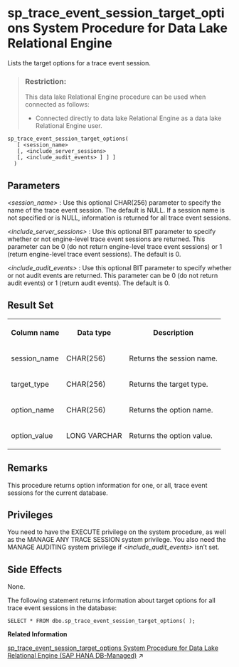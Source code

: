 <!-- loio8179b61a6ce210148e4db24e40891e7d -->

# sp\_trace\_event\_session\_target\_options System Procedure for Data Lake Relational Engine

Lists the target options for a trace event session.



> ### Restriction:  
> This data lake Relational Engine procedure can be used when connected as follows:
> 
> -   Connected directly to data lake Relational Engine as a data lake Relational Engine user.



```
sp_trace_event_session_target_options(
   [ <session_name>  
   [, <include_server_sessions>
   [, <include_audit_events> ] ] ]
  )
```



<a name="loio8179b61a6ce210148e4db24e40891e7d__sp_trace_event_session_target_options_parm1"/>

## Parameters

  *<session\_name\>* 
 :   Use this optional CHAR\(256\) parameter to specify the name of the trace event session. The default is NULL. If a session name is not specified or is NULL, information is returned for all trace event sessions.

   *<include\_server\_sessions\>* 
 :   Use this optional BIT parameter to specify whether or not engine-level trace event sessions are returned. This parameter can be 0 \(do not return engine-level trace event sessions\) or 1 \(return engine-level trace event sessions\). The default is 0.

   *<include\_audit\_events\>* 
 :   Use this optional BIT parameter to specify whether or not audit events are returned. This parameter can be 0 \(do not return audit events\) or 1 \(return audit events\). The default is 0.

 

<a name="loio8179b61a6ce210148e4db24e40891e7d__sp_trace_event_session_target_options_resultset1"/>

## Result Set


<table>
<tr>
<th valign="top">

Column name



</th>
<th valign="top">

Data type



</th>
<th valign="top">

Description



</th>
</tr>
<tr>
<td valign="top">

session\_name



</td>
<td valign="top">

CHAR\(256\)



</td>
<td valign="top">

Returns the session name.



</td>
</tr>
<tr>
<td valign="top">

target\_type



</td>
<td valign="top">

CHAR\(256\)



</td>
<td valign="top">

Returns the target type.



</td>
</tr>
<tr>
<td valign="top">

option\_name



</td>
<td valign="top">

CHAR\(256\)



</td>
<td valign="top">

Returns the option name.



</td>
</tr>
<tr>
<td valign="top">

option\_value



</td>
<td valign="top">

LONG VARCHAR



</td>
<td valign="top">

Returns the option value.



</td>
</tr>
</table>



<a name="loio8179b61a6ce210148e4db24e40891e7d__sp_trace_event_session_target_options_remarks1"/>

## Remarks

This procedure returns option information for one, or all, trace event sessions for the current database.



## Privileges

You need to have the EXECUTE privilege on the system procedure, as well as the MANAGE ANY TRACE SESSION system privilege. You also need the MANAGE AUDITING system privilege if *<include\_audit\_events\>* isn’t set.



<a name="loio8179b61a6ce210148e4db24e40891e7d__sp_trace_event_session_target_options_sideeffects1"/>

## Side Effects

None.



The following statement returns information about target options for all trace event sessions in the database:

```
SELECT * FROM dbo.sp_trace_event_session_target_options( );
```

**Related Information**  


[sp_trace_event_session_target_options System Procedure for Data Lake Relational Engine (SAP HANA DB-Managed)](https://help.sap.com/viewer/a898e08b84f21015969fa437e89860c8/2023_1_QRC/en-US/aae165896e5d4689b72835021f67795e.html "Lists the target options for a trace event session.") :arrow_upper_right:

